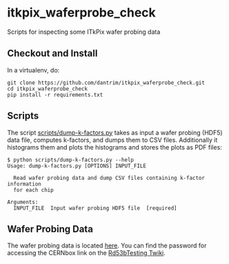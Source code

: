 # itkpix_waferprobe_check
Scripts for inspecting some ITkPix wafer probing data

## Checkout and Install

In a virtualenv, do:
```
git clone https://github.com/dantrim/itkpix_waferprobe_check.git
cd itkpix_waferprobe_check
pip install -r requirements.txt
```

## Scripts
The script [scripts/dump-k-factors.py](scripts/dump-k-factors.py) takes as input
a wafer probing (HDF5) data file, computes k-factors, and dumps them to CSV
files. Additionally it histograms them and plots the histograms and stores
the plots as PDF files:
```
$ python scripts/dump-k-factors.py --help
Usage: dump-k-factors.py [OPTIONS] INPUT_FILE

  Read wafer probing data and dump CSV files containing k-factor information
  for each chip

Arguments:
  INPUT_FILE  Input wafer probing HDF5 file  [required]
```

## Wafer Probing Data

The wafer probing data is located [here](https://cernbox.cern.ch/index.php/s/c6p5Xrqv4NkfXXj).
You can find the password for accessing the CERNbox link on the [Rd53bTesting Twiki](https://twiki.cern.ch/twiki/bin/viewauth/RD53/RD53BTesting#Wafer_probing).
